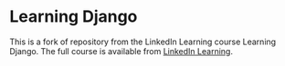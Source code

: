 # Learning Django
This is a fork of repository from the LinkedIn Learning course Learning Django. The full course is available from [LinkedIn Learning](https://www.linkedin.com/learning/learning-django-2).


